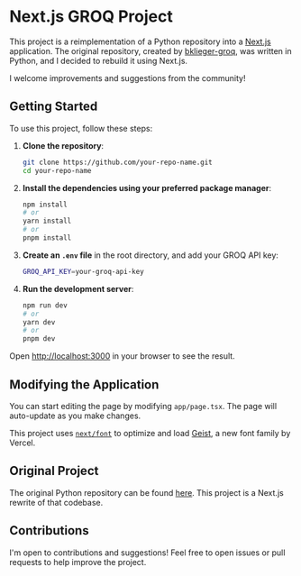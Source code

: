 # Next.js GROQ Project

This project is a reimplementation of a Python repository into a [Next.js](https://nextjs.org) application. The original repository, created by [bklieger-groq](https://github.com/bklieger-groq/g1), was written in Python, and I decided to rebuild it using Next.js.

I welcome improvements and suggestions from the community!

## Getting Started

To use this project, follow these steps:

1. **Clone the repository**:

   ```bash
   git clone https://github.com/your-repo-name.git
   cd your-repo-name
2. **Install the dependencies using your preferred package manager**:

   ```bash
   npm install
   # or
   yarn install
   # or
   pnpm install

3. **Create an `.env` file** in the root directory, and add your GROQ API key:

   ```bash
   GROQ_API_KEY=your-groq-api-key

4. **Run the development server**:

   ```bash
   npm run dev
   # or
   yarn dev
   # or
   pnpm dev

Open [http://localhost:3000](http://localhost:3000) in your browser to see the result.

## Modifying the Application

You can start editing the page by modifying `app/page.tsx`. The page will auto-update as you make changes.

This project uses [`next/font`](https://nextjs.org/docs/app/building-your-application/optimizing/fonts) to optimize and load [Geist](https://vercel.com/font), a new font family by Vercel.

## Original Project

The original Python repository can be found [here](https://github.com/bklieger-groq/g1). This project is a Next.js rewrite of that codebase.

## Contributions

I'm open to contributions and suggestions! Feel free to open issues or pull requests to help improve the project.
